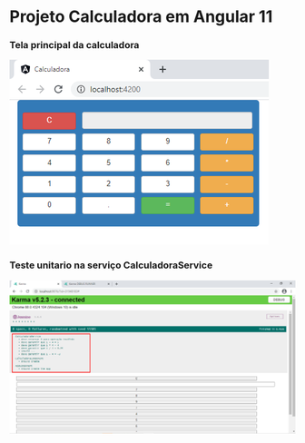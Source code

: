 # Projeto Calculadora em Angular 11

### Tela principal da calculadora
![](https://github.com/enivaldoqueiroz/Calculadora_Em_Angular11/blob/main/imagens/img001.png)

### Teste unitario na serviço CalculadoraService
![](https://github.com/enivaldoqueiroz/Calculadora_Em_Angular11/blob/main/imagens/img002.png)


